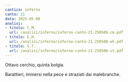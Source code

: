 ```yaml
---
cantica: inferno
canto: 21
data: 2025-05-08
analisi:
- titolo: C.M.
  url: /analisi/inferno/inferno-canto-21-250508-cm.pdf
- titolo: E.H.
  url: /analisi/inferno/inferno-canto-21-250508-eh.pdf
- titolo: S.T.
  url: /analisi/inferno/inferno-canto-21-250508-st.pdf
---
```


Ottavo cerchio, quinta bolgia.

Barattieri, immersi nella pece e straziati dai malebranche.